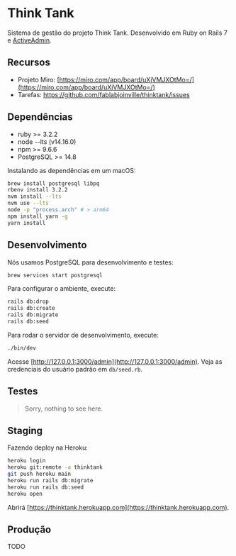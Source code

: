 # Think Tank

Sistema de gestão do projeto Think Tank. Desenvolvido em Ruby on Rails 7 e [ActiveAdmin](https://activeadmin.info/5-forms.html).

## Recursos

* Projeto Miro: [https://miro.com/app/board/uXjVMJXOtMo=/](https://miro.com/app/board/uXjVMJXOtMo=/)
* Tarefas: https://github.com/fablabjoinville/thinktank/issues

## Dependências

* ruby >= 3.2.2
* node --lts (v14.16.0)
* npm >= 9.6.6
* PostgreSQL >= 14.8

Instalando as dependências em um macOS:

```bash
brew install postgresql libpq
rbenv install 3.2.2
nvm install --lts
nvm use --lts
node -p "process.arch" # > arm64
npm install yarn -g
yarn install
```

## Desenvolvimento

Nós usamos PostgreSQL para desenvolvimento e testes:

```bash
brew services start postgresql
```

Para configurar o ambiente, execute:

```bash
rails db:drop
rails db:create
rails db:migrate
rails db:seed
```

Para rodar o servidor de desenvolvimento, execute:

```bash
./bin/dev
```

Acesse [http://127.0.0.1:3000/admin](http://127.0.0.1:3000/admin).
Veja as credenciais do usuário padrão em `db/seed.rb`.

## Testes

> Sorry, nothing to see here.

## Staging

Fazendo deploy na Heroku:

```bash
heroku login
heroku git:remote -a thinktank
git push heroku main
heroku run rails db:migrate
heroku run rails db:seed
heroku open
```

Abrirá [https://thinktank.herokuapp.com](https://thinktank.herokuapp.com).

## Produção

TODO

